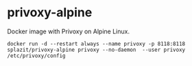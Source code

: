 # privoxy-alpine

Docker image with Privoxy on Alpine Linux.

```
docker run -d --restart always --name privoxy -p 8118:8118 splazit/privoxy-alpine privoxy --no-daemon  --user privoxy /etc/privoxy/config
```
